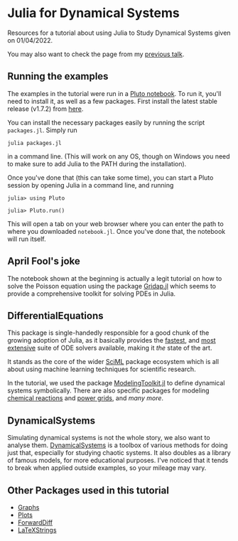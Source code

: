 # Julia for Dynamical Systems
Resources for a tutorial about using Julia to Study Dynamical Systems given on 01/04/2022.

You may also want to check the page from my [previous talk](https://github.com/csimal/Julia-Unamur).

## Running the examples
The examples in the tutorial were run in a [Pluto notebook](https://github.com/fonsp/Pluto.jl). To run it, you'll need to install it, as well as a few packages. First install the latest stable release (v1.7.2) from [here](https://julialang.org/downloads/).

You can install the necessary packages easily by running the script `packages.jl`. Simply run
```
julia packages.jl
```
in a command line. (This will work on any OS, though on Windows you need to make sure to add Julia to the PATH during the installation).

Once you've done that (this can take some time), you can start a Pluto session by opening Julia in a command line, and running
```julia-repl
julia> using Pluto

julia> Pluto.run()
```
This will open a tab on your web browser where you can enter the path to where you downloaded `notebook.jl`. Once you've done that, the notebook will run itself.

## April Fool's joke
The notebook shown at the beginning is actually a legit tutorial on how to solve the Poisson equation using the package [Gridap.jl](https://gridap.github.io/Gridap.jl/stable/) which seems to provide a comprehensive toolkit for solving PDEs in Julia.

## DifferentialEquations
This package is single-handedly responsible for a good chunk of the growing adoption of Julia, as it basically provides the [fastest](https://github.com/SciML/SciMLBenchmarks.jl), and [most extensive](https://diffeq.sciml.ai/stable/) suite of ODE solvers available, making it *the* state of the art.

It stands as the core of the wider [SciML](https://sciml.ai/) package ecosystem which is all about using machine learning techniques for scientific research.

In the tutorial, we used the package [ModelingToolkit.jl](https://github.com/SciML/ModelingToolkit.jl) to define dynamical systems symbolically. There are also specific packages for modeling [chemical reactions](https://github.com/SciML/Catalyst.jl) and [power grids](https://juliaenergy.github.io/PowerDynamics.jl/stable/), and *many more*.

## DynamicalSystems
Simulating dynamical systems is not the whole story, we also want to analyse them. [DynamicalSystems](https://juliadynamics.github.io/DynamicalSystems.jl/latest/) is a toolbox of various methods for doing just that, especially for studying chaotic systems. It also doubles as a library of famous models, for more educational purposes. I've noticed that it tends to break when applied outside examples, so your mileage may vary. 
## Other Packages used in this tutorial

* [Graphs](https://github.com/JuliaGraphs/Graphs.jl)
* [Plots](https://github.com/JuliaPlots/Plots.jl)
* [ForwardDiff](https://github.com/JuliaDiff/ForwardDiff.jl)
* [LaTeXStrings](https://github.com/stevengj/LaTeXStrings.jl)



